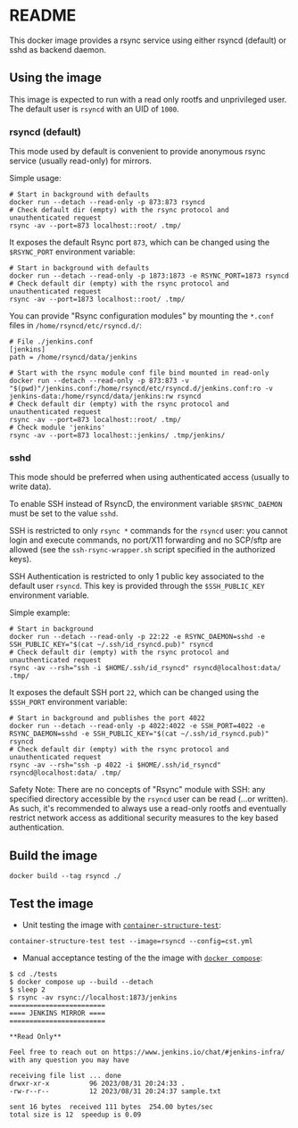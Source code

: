 # README

This docker image provides a rsync service using either rsyncd (default) or sshd as backend daemon.

## Using the image

This image is expected to run with a read only rootfs and unprivileged user.
The default user is `rsyncd` with an UID of `1000`.

### rsyncd (default)

This mode used by default is convenient to provide anonymous rsync service (usually read-only) for mirrors.

Simple usage:

```shell
# Start in background with defaults
docker run --detach --read-only -p 873:873 rsyncd
# Check default dir (empty) with the rsync protocol and unauthenticated request
rsync -av --port=873 localhost::root/ .tmp/
```

It exposes the default Rsync port `873`, which can be changed using the `$RSYNC_PORT` environment variable:

```shell
# Start in background with defaults
docker run --detach --read-only -p 1873:1873 -e RSYNC_PORT=1873 rsyncd
# Check default dir (empty) with the rsync protocol and unauthenticated request
rsync -av --port=1873 localhost::root/ .tmp/
```

You can provide "Rsync configuration modules" by mounting the `*.conf` files in `/home/rsyncd/etc/rsyncd.d/`:

```shell
# File ./jenkins.conf
[jenkins]
path = /home/rsyncd/data/jenkins

# Start with the rsync module conf file bind mounted in read-only
docker run --detach --read-only -p 873:873 -v "$(pwd)"/jenkins.conf:/home/rsyncd/etc/rsyncd.d/jenkins.conf:ro -v jenkins-data:/home/rsyncd/data/jenkins:rw rsyncd
# Check default dir (empty) with the rsync protocol and unauthenticated request
rsync -av --port=873 localhost::root/ .tmp/
# Check module 'jenkins'
rsync -av --port=873 localhost::jenkins/ .tmp/jenkins/
```

### sshd

This mode should be preferred when using authenticated access (usually to write data).

To enable SSH instead of RsyncD, the environment variable `$RSYNC_DAEMON` must be set to the value `sshd`.

SSH is restricted to only `rsync *` commands for the `rsyncd` user:
you cannot login and execute commands, no port/X11 forwarding and no SCP/sftp are allowed
(see the `ssh-rsync-wrapper.sh` script specified in the authorized keys).

SSH Authentication is restricted to only 1 public key associated to the default user `rsyncd`.
This key is provided through the `$SSH_PUBLIC_KEY` environment variable.

Simple example:

```shell
# Start in background
docker run --detach --read-only -p 22:22 -e RSYNC_DAEMON=sshd -e SSH_PUBLIC_KEY="$(cat ~/.ssh/id_rsyncd.pub)" rsyncd
# Check default dir (empty) with the rsync protocol and unauthenticated request
rsync -av --rsh="ssh -i $HOME/.ssh/id_rsyncd" rsyncd@localhost:data/ .tmp/
```

It exposes the default SSH port `22`, which can be changed using the `$SSH_PORT` environment variable:

```shell
# Start in background and publishes the port 4022
docker run --detach --read-only -p 4022:4022 -e SSH_PORT=4022 -e RSYNC_DAEMON=sshd -e SSH_PUBLIC_KEY="$(cat ~/.ssh/id_rsyncd.pub)" rsyncd
# Check default dir (empty) with the rsync protocol and unauthenticated request
rsync -av --rsh="ssh -p 4022 -i $HOME/.ssh/id_rsyncd" rsyncd@localhost:data/ .tmp/
```

Safety Note: There are no concepts of "Rsync" module with SSH: any specified directory accessible by the `rsyncd` user can be read (...or written).
As such, it's recommended to always use a read-only rootfs and eventually restrict network access as additional security measures to the key based authentication.

## Build the image

```shell
docker build --tag rsyncd ./
```

## Test the image

- Unit testing the image with [`container-structure-test`](https://github.com/GoogleContainerTools/container-structure-test):

```shell
container-structure-test test --image=rsyncd --config=cst.yml
```

- Manual acceptance testing of the the image with [`docker compose`](https://docs.docker.com/compose/):

```shell
$ cd ./tests
$ docker compose up --build --detach
$ sleep 2
$ rsync -av rsync://localhost:1873/jenkins
========================
==== JENKINS MIRROR ====
========================

**Read Only**

Feel free to reach out on https://www.jenkins.io/chat/#jenkins-infra/ with any question you may have

receiving file list ... done
drwxr-xr-x          96 2023/08/31 20:24:33 .
-rw-r--r--          12 2023/08/31 20:24:37 sample.txt

sent 16 bytes  received 111 bytes  254.00 bytes/sec
total size is 12  speedup is 0.09
```
